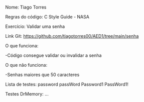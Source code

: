Nome: Tiago Torres

Regras do código: C Style Guide - NASA

Exercício: Validar uma senha

Link Git: https://github.com/tiagotorres00/AED1/tree/main/senha


O que funciona: 

-Código consegue validar ou invalidar a senha


O que não funciona:

-Senhas maiores que 50 caracteres


Lista de testes:
    password
    passWord
    Password1
    PassWord1!

Testes DrMemory:
    ...
